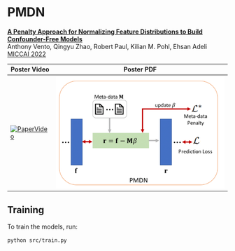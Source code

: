 # PMDN
[**A Penalty Approach for Normalizing Feature Distributions to Build Confounder-Free Models**](https://arxiv.org/abs/2207.04607)\
Anthony Vento, Qingyu Zhao, Robert Paul, Kilian M. Pohl, Ehsan Adeli\
[MICCAI 2022](https://conferences.miccai.org/2022/en/)

| Poster Video                                                                                                | Poster PDF                                                                                                |
|------------------------------------------------------------------------------------------------------------|--------------------------------------------------------------------------------------------------------------------|
| [![PaperVideo](https://img.youtube.com/vi/qe-Py6BqCO4/hqdefault.jpg)](https://www.youtube.com/watch?v=qe-Py6BqCO4) | [![PosterPDF](./figures/PMDN_diagram.png)](https://drive.google.com/file/d/1zGk1lOPvs2IdNmWxs08QeIG6tkAao-6h/view?usp=sharing) |

## Training
To train the models, run:

```train
python src/train.py
```

